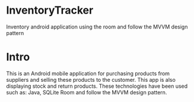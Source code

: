 # InventoryTracker
Inventory android application using the room and follow the MVVM design pattern

# Intro
This is an Android mobile application for purchasing products from suppliers and selling these products to the customer. This app is also displaying stock and return products. These technologies have been used such as: Java, SQLite Room and follow the MVVM design pattern.
